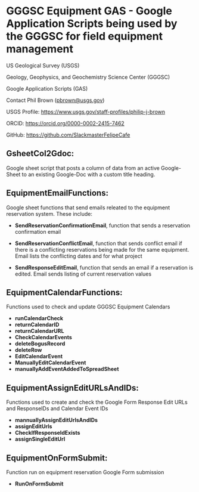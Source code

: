 # GGGSC Equipment GAS - Google Application Scripts being used by the GGGSC for field equipment management
US Geological Survey (USGS)

Geology, Geophysics, and Geochemistry Science Center (GGGSC)

Google Application Scripts (GAS)

Contact Phil Brown (pbrown@usgs.gov)

USGS Profile: https://www.usgs.gov/staff-profiles/philip-j-brown

ORCID: https://orcid.org/0000-0002-2415-7462

GitHub: https://github.com/SlackmasterFelipeCafe


## GsheetCol2Gdoc:

Google sheet script that posts a column of data from an active Google-Sheet to an existing Google-Doc with a custom title heading.

## EquipmentEmailFunctions:

Google sheet functions that send emails releated to the equipment reservation system.  These include:

- **SendReservationConfirmationEmail**, function that sends a reservation confirmation email

- **SendReservationConflictEmail**, function that sends conflict email if there is a conflicting reservations being made for the same equipment.  Email lists the conflicting dates and for what project

- **SendResponseEditEmail**, function that sends an email if a reservation is edited.  Email sends listing of current reservation values

## EquipmentCalendarFunctions:

Functions used to check and update GGGSC Equipment Calendars
- **runCalendarCheck**
- **returnCalendarID**
- **returnCalendarURL**
- **CheckCalendarEvents**
- **deleteBogusRecord**
- **deleteRow**
- **EditCalendarEvent**
- **ManuallyEditCalendarEvent**
- **manuallyAddEventAddedToSpreadSheet**

## EquipmentAssignEditURLsAndIDs:

Functions used to create and check the Google Form Response Edit URLs and ResponseIDs and Calendar Event IDs
- **mannuallyAssignEditUrlsAndIDs**
- **assignEditUrls**
- **CheckIfResponseIdExists**
- **assignSingleEditUrl**

## EquipmentOnFormSubmit:

Function run on equipment reservation Google Form submission
- **RunOnFormSubmit**






